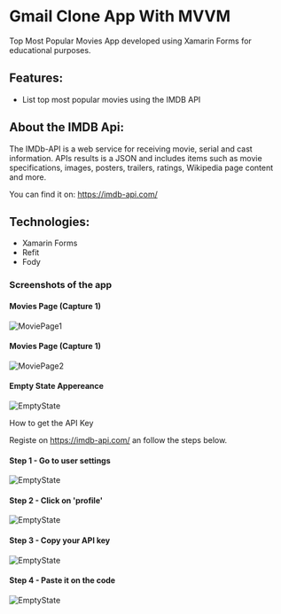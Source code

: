 # Gmail Clone App With MVVM

Top Most Popular Movies App developed using Xamarin Forms for educational purposes.

## Features:
- List top most popular movies using the IMDB API

## About the IMDB Api:

The IMDb-API is a web service for receiving movie, serial and cast information. APIs results is a JSON and includes items such as movie specifications, images, posters, trailers, ratings, Wikipedia page content and more.

You can find it on: https://imdb-api.com/

## Technologies:
- Xamarin Forms
- Refit
- Fody

### Screenshots of the app

#### Movies Page (Capture 1)
![MoviePage1](/Screenshots/MoviePage1.png)

#### Movies Page (Capture 1)
![MoviePage2](/Screenshots/MoviePage2.png)

#### Empty State Appereance
![EmptyState](/Screenshots/EmptyStateView.png)

How to get the API Key

Registe on https://imdb-api.com/ an follow the steps below.

#### Step 1 - Go to user settings
![EmptyState](/Screenshots/GetApiKeyStep1.png)

#### Step 2 - Click on 'profile'
![EmptyState](/Screenshots/GetApiKeyStep2.png)

#### Step 3 - Copy your API key
![EmptyState](/Screenshots/GetApiKeyStep3.png)

#### Step 4 - Paste it on the code
![EmptyState](/Screenshots/GetApiKeyStep4.png)
